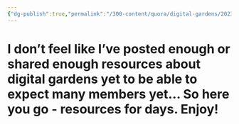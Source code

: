 ```yaml
---
{"dg-publish":true,"permalink":"/300-content/quora/digital-gardens/2023-02-07-post-one/"}
---
```



# I don’t feel like I’ve posted enough or shared enough resources about digital gardens yet to be able to expect many members yet… So here you go - resources for days. Enjoy!



